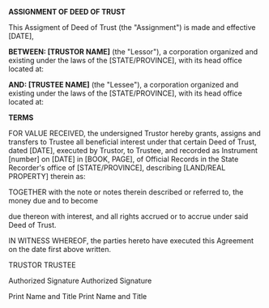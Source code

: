 **ASSIGNMENT OF DEED OF TRUST**

This Assigment of Deed of Trust (the "Assignment") is made and effective
\[DATE\],

**BETWEEN: \[TRUSTOR NAME\]** (the \"Lessor\"), a corporation organized
and existing under the laws of the \[STATE/PROVINCE\], with its head
office located at:

**AND: \[TRUSTEE NAME\]** (the \"Lessee\"), a corporation organized and
existing under the laws of the \[STATE/PROVINCE\], with its head office
located at:

**TERMS**

FOR VALUE RECEIVED, the undersigned Trustor hereby grants, assigns and
transfers to Trustee all beneficial interest under that certain Deed of
Trust, dated \[DATE\], executed by Trustor, to Trustee, and recorded as
Instrument \[number\] on \[DATE\] in \[BOOK, PAGE\], of Official Records
in the State Recorder\'s office of \[STATE/PROVINCE\], describing
\[LAND/REAL PROPERTY\] therein as:

TOGETHER with the note or notes therein described or referred to, the
money due and to become

due thereon with interest, and all rights accrued or to accrue under
said Deed of Trust.

IN WITNESS WHEREOF, the parties hereto have executed this Agreement on
the date first above written.

TRUSTOR TRUSTEE

Authorized Signature Authorized Signature

Print Name and Title Print Name and Title
